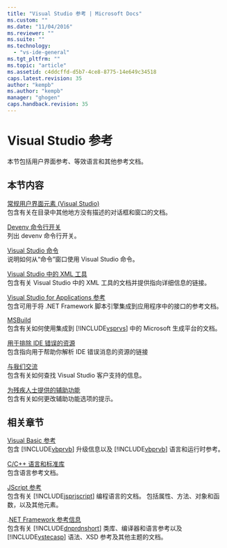 ```yaml
---
title: "Visual Studio 参考 | Microsoft Docs"
ms.custom: ""
ms.date: "11/04/2016"
ms.reviewer: ""
ms.suite: ""
ms.technology: 
  - "vs-ide-general"
ms.tgt_pltfrm: ""
ms.topic: "article"
ms.assetid: c4ddcffd-d5b7-4ce8-8775-14e649c34518
caps.latest.revision: 35
author: "kempb"
ms.author: "kempb"
manager: "ghogen"
caps.handback.revision: 35
---
```

# <a name="visual-studio-reference"></a>Visual Studio 参考
本节包括用户界面参考、等效语言和其他参考文档。  
  
## <a name="in-this-section"></a>本节内容  
 [常规用户界面元素 (Visual Studio)](../../ide/reference/general-user-interface-elements-visual-studio.md)  
 包含有关在目录中其他地方没有描述的对话框和窗口的文档。  
  
 [Devenv 命令行开关](../../ide/reference/devenv-command-line-switches.md)  
 列出 devenv 命令行开关。  
  
 [Visual Studio 命令](../../ide/reference/visual-studio-commands.md)  
 说明如何从“命令”窗口使用 Visual Studio 命令。  
  
 [Visual Studio 中的 XML 工具](../../xml-tools/xml-tools-in-visual-studio.md)  
 包含有关 Visual Studio 中的 XML 工具的文档并提供指向详细信息的链接。  
  
 [Visual Studio for Applications 参考](../../ide/reference/visual-studio-for-applications-reference.md)  
 包含可用于将 .NET Framework 脚本引擎集成到应用程序中的接口的参考文档。  
  
 [MSBuild](../../msbuild/msbuild1.md)  
 包含有关如何使用集成到 [!INCLUDE[vsprvs](../../code-quality/includes/vsprvs_md.md)] 中的 Microsoft 生成平台的文档。  
  
 [用于排除 IDE 错误的资源](../../ide/reference/resources-for-troubleshooting-integrated-development-environment-errors.md)  
 包含指向用于帮助你解析 IDE 错误消息的资源的链接  
  
 [与我们交流](../../ide/talk-to-us.md)  
 包含有关如何查找 Visual Studio 客户支持的信息。  
  
 [为残疾人士提供的辅助功能](../../ide/reference/accessibility-for-people-with-disabilities.md)  
 包含有关如何更改辅助功能选项的提示。  
  
## <a name="related-sections"></a>相关章节  
 [Visual Basic 参考](/dotnet/visual-basic/reference/index)  
 包含 [!INCLUDE[vbprvb](../../code-quality/includes/vbprvb_md.md)] 升级信息以及 [!INCLUDE[vbprvb](../../code-quality/includes/vbprvb_md.md)] 语言和运行时参考。  
  
 [C/C++ 语言和标准库](/visual-cpp/cpp/c-cpp-language-and-standard-libraries)  
 包含语言参考文档。  
  
 [JScript 参考](http://msdn.microsoft.com/en-us/2e47f004-963c-4661-b887-a14e4660aadd)  
 包含有关 [!INCLUDE[jsprjscript](../../debugger/debug-interface-access/includes/jsprjscript_md.md)] 编程语言的文档。 包括属性、方法、对象和函数，以及其他元素。  
  
 .[NET Framework 参考信息](/dotnet/visual-basic/reference/net-framework-reference-information)  
 包含有关 [!INCLUDE[dnprdnshort](../../code-quality/includes/dnprdnshort_md.md)] 类库、编译器和语言参考以及 [!INCLUDE[vstecasp](../../code-quality/includes/vstecasp_md.md)] 语法、XSD 参考及其他主题的文档。


<!--HONumber=Feb17_HO4-->


